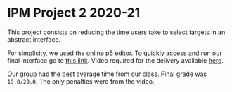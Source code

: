 # IPM Project 2 2020-21
This project consists on reducing the time users take to select targets in an abstract interface. 

For simplicity, we used the online p5 editor. To quickly access and run our final interface go to [this link](https://editor.p5js.org/maraalves2001/sketches/FQOafTpJg).
Video required for the delivery available [here](https://youtu.be/CSH_waH2zIw).

Our group had the best average time from our class. 
Final grade was `19.0/20.0`. The only penalties were from the video.